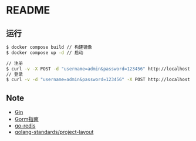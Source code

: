 # README

## 运行
```bash
$ docker compose build // 构建镜像
$ docker compose up -d // 启动

// 注册
$ curl -v -X POST -d "username=admin&password=123456" http://localhost:8080/auth/register
// 登录
$ curl -v -d "username=admin&password=123456" -X POST http://localhost:8080/auth/login
```

## Note
- [Gin](https://gin-gonic.com/zh-cn/docs/quickstart/)
- [Gorm指南](https://gorm.io/zh_CN/docs/index.html)
- [go-redis](https://redis.io/docs/connect/clients/go/)
- [golang-standards/project-layout](https://github.com/golang-standards/project-layout)